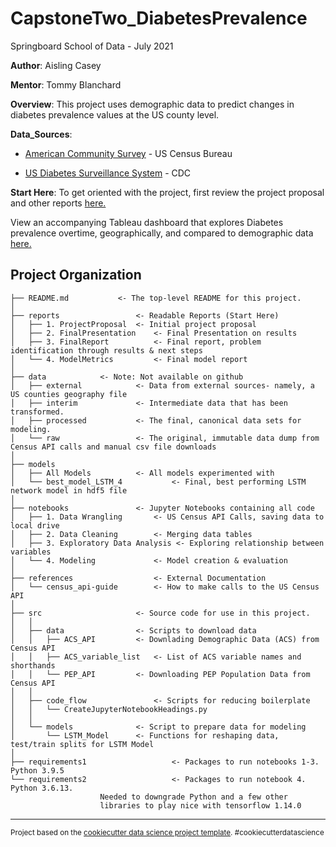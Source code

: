 CapstoneTwo_DiabetesPrevalence
==============================

Springboard School of Data - July 2021

**Author**: Aisling Casey

**Mentor**: Tommy Blanchard 

**Overview**: This project uses demographic data to predict changes in diabetes prevalence values at the US county level.

**Data_Sources**: 

* [American Community Survey](https://www.census.gov/programs-surveys/acs) - US Census Bureau

* [US Diabetes Surveillance System](https://gis.cdc.gov/grasp/diabetes/diabetesatlas.html#) - CDC 
		

**Start Here**: To get oriented with the project, first review the project proposal and other reports [here.](https://github.com/Aisling-C/Springboard/tree/main/CapstoneProject2/DiabetesPrevalence/reports)

View an accompanying Tableau dashboard that explores Diabetes prevalence overtime, geographically, and compared to demographic data [here.](https://public.tableau.com/app/profile/aisling.casey/viz/Diabetes_Prevalence/USDiabetesPrevelance2004-2017)

Project Organization
------------
    ├── README.md         	<- The top-level README for this project.
    │
    ├── reports             	<- Readable Reports (Start Here)
    │   ├── 1. ProjectProposal 	<- Initial project proposal
    │   ├── 2. FinalPresentation	<- Final Presentation on results
    │   ├── 3. FinalReport    		<- Final report, problem identification through results & next steps
    │   └── 4. ModelMetrics   		<- Final model report
    │
    ├── data		  	<- Note: Not available on github
    │   ├── external       		<- Data from external sources- namely, a US counties geography file
    │   ├── interim       		<- Intermediate data that has been transformed.
    │   ├── processed     		<- The final, canonical data sets for modeling.
    │   └── raw            		<- The original, immutable data dump from Census API calls and manual csv file downloads
    │
    ├── models          		
    │   ├── All Models  		<- All models experimented with
    │   └── best_model_LSTM_4           <- Final, best performing LSTM network model in hdf5 file
    │
    ├── notebooks          		<- Jupyter Notebooks containing all code
    │   ├── 1. Data Wrangling  		<- US Census API Calls, saving data to local drive
    │   ├── 2. Data Cleaning		<- Merging data tables
    │   ├── 3. Exploratory Data Analysis <- Exploring relationship between variables
    │   └── 4. Modeling       		<- Model creation & evaluation
    │
    ├── references             		<- External Documentation
    │   └── census_api-guide       	<- How to make calls to the US Census API
    │
    ├── src                		<- Source code for use in this project.
    │   │
    │   ├── data           	 	<- Scripts to download data
    │   │   ├── ACS_API			<- Downlading Demographic Data (ACS) from Census API
    │   │   ├── ACS_variable_list	<- List of ACS variable names and shorthands
    │   │   └── PEP_API			<- Downloading PEP Population Data from Census API
    │   │
    │   ├── code_flow       		<- Scripts for reducing boilerplate 
    │   │   └── CreateJupyterNotebookHeadings.py
    │   │
    │   └── models         		<- Script to prepare data for modeling
    │       └── LSTM_Model		<- Functions for reshaping data, test/train splits for LSTM Model
    │
    ├── requirements1                	<- Packages to run notebooks 1-3. Python 3.9.5
    └── requirements2                	<- Packages to run notebook 4. Python 3.6.13. 
					   	Needed to downgrade Python and a few other
					   	libraries to play nice with tensorflow 1.14.0

	
--------

<p><small>Project based on the <a target="_blank" href="https://drivendata.github.io/cookiecutter-data-science/">cookiecutter data science project template</a>. #cookiecutterdatascience</small></p>
